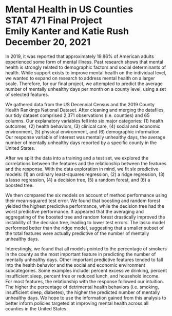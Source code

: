 # Mental Health in US Counties <br/>STAT  471 Final Project<br/>Emily Kanter and Katie Rush<br/>December 20, 2021

In 2019, it was reported that approximately 19.86% of American adults experienced some form of mental illness. Past research shows that mental health is strongly related to demographic factors and social determinants of health. While support exists to improve mental health on the individual level, we wanted to expand on research to address mental health on a larger scale. Therefore, for our final project, we attempted to predict the average number of mentally unhealthy days per month on a county level, using a set of selected features. 

We gathered data from the US Decennial Census and the 2019 County Health Rankings National Dataset. After cleaning and merging the datafiles, our tidy dataset comprised 2,371 observations (i.e. counties) and 65 columns. Our explanatory variables fell into six major categories: (1) health outcomes, (2) health behaviors, (3) clinical care, (4) social and economic environment, (5) physical environment, and (6) demographic information. Our response variable of interest was mentally unhealthy days, the average number of mentally unhealthy days reported by a specific county in the United States. 

After we split the data into a training and a test set, we explored the correlations between the features and the relationship between the features and the response. With the data exploration in mind, we fit six predictive models: (1) an ordinary least-squares regression, (2) a ridge regression, (3) a lasso regression, (4) a decision tree, (5) a random forest, and (6) a boosted tree. 

We then compared the six models on account of method performance using their mean-squared test error. We found that boosting and random forest yielded the highest predictive performance, while the decision tree had the worst predictive performance. It appeared that the averaging and aggregating of the boosted tree and random forest drastically improved the instability of the decision tree, leading to lower test errors. The lasso model performed better than the ridge model, suggesting that a smaller subset of the total features were actually predictive of the number of mentally unhealthy days. 

Interestingly, we found that all models pointed to the percentage of smokers in the county as the most important feature in predicting the number of mentally unhealthy days. Other important predictive features tended to fall into the health behavior and the social and economic environment subcategories. Some examples include: percent excessive drinking, percent insufficient sleep, percent free or reduced lunch, and household income. For most features, the relationship with the response followed our intuition. The higher the percentage of detrimental health behaviors (i.e. smoking, insufficient sleep, diabetes), the higher the predicted number of mentally unhealthy days. We hope to use the information gained from this analysis to better inform policies targeted at improving mental health across all counties in the United States.  
